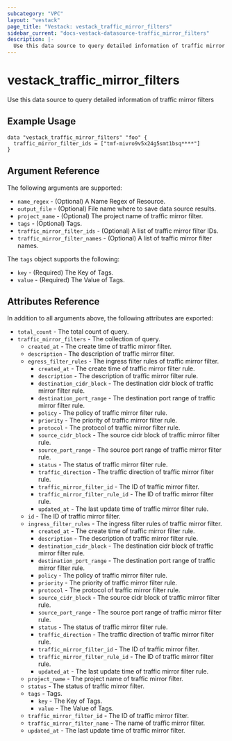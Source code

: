 ```yaml
---
subcategory: "VPC"
layout: "vestack"
page_title: "Vestack: vestack_traffic_mirror_filters"
sidebar_current: "docs-vestack-datasource-traffic_mirror_filters"
description: |-
  Use this data source to query detailed information of traffic mirror filters
---
```

# vestack_traffic_mirror_filters
Use this data source to query detailed information of traffic mirror filters
## Example Usage
```hcl
data "vestack_traffic_mirror_filters" "foo" {
  traffic_mirror_filter_ids = ["tmf-mivro9v5x24g5smt1bsq****"]
}
```
## Argument Reference
The following arguments are supported:
* `name_regex` - (Optional) A Name Regex of Resource.
* `output_file` - (Optional) File name where to save data source results.
* `project_name` - (Optional) The project name of traffic mirror filter.
* `tags` - (Optional) Tags.
* `traffic_mirror_filter_ids` - (Optional) A list of traffic mirror filter IDs.
* `traffic_mirror_filter_names` - (Optional) A list of traffic mirror filter names.

The `tags` object supports the following:

* `key` - (Required) The Key of Tags.
* `value` - (Required) The Value of Tags.

## Attributes Reference
In addition to all arguments above, the following attributes are exported:
* `total_count` - The total count of query.
* `traffic_mirror_filters` - The collection of query.
    * `created_at` - The create time of traffic mirror filter.
    * `description` - The description of traffic mirror filter.
    * `egress_filter_rules` - The ingress filter rules of traffic mirror filter.
        * `created_at` - The create time of traffic mirror filter rule.
        * `description` - The description of traffic mirror filter rule.
        * `destination_cidr_block` - The destination cidr block of traffic mirror filter rule.
        * `destination_port_range` - The destination port range of traffic mirror filter rule.
        * `policy` - The policy of traffic mirror filter rule.
        * `priority` - The priority of traffic mirror filter rule.
        * `protocol` - The protocol of traffic mirror filter rule.
        * `source_cidr_block` - The source cidr block of traffic mirror filter rule.
        * `source_port_range` - The source port range of traffic mirror filter rule.
        * `status` - The status of traffic mirror filter rule.
        * `traffic_direction` - The traffic direction of traffic mirror filter rule.
        * `traffic_mirror_filter_id` - The ID of traffic mirror filter.
        * `traffic_mirror_filter_rule_id` - The ID of traffic mirror filter rule.
        * `updated_at` - The last update time of traffic mirror filter rule.
    * `id` - The ID of traffic mirror filter.
    * `ingress_filter_rules` - The ingress filter rules of traffic mirror filter.
        * `created_at` - The create time of traffic mirror filter rule.
        * `description` - The description of traffic mirror filter rule.
        * `destination_cidr_block` - The destination cidr block of traffic mirror filter rule.
        * `destination_port_range` - The destination port range of traffic mirror filter rule.
        * `policy` - The policy of traffic mirror filter rule.
        * `priority` - The priority of traffic mirror filter rule.
        * `protocol` - The protocol of traffic mirror filter rule.
        * `source_cidr_block` - The source cidr block of traffic mirror filter rule.
        * `source_port_range` - The source port range of traffic mirror filter rule.
        * `status` - The status of traffic mirror filter rule.
        * `traffic_direction` - The traffic direction of traffic mirror filter rule.
        * `traffic_mirror_filter_id` - The ID of traffic mirror filter.
        * `traffic_mirror_filter_rule_id` - The ID of traffic mirror filter rule.
        * `updated_at` - The last update time of traffic mirror filter rule.
    * `project_name` - The project name of traffic mirror filter.
    * `status` - The status of traffic mirror filter.
    * `tags` - Tags.
        * `key` - The Key of Tags.
        * `value` - The Value of Tags.
    * `traffic_mirror_filter_id` - The ID of traffic mirror filter.
    * `traffic_mirror_filter_name` - The name of traffic mirror filter.
    * `updated_at` - The last update time of traffic mirror filter.


